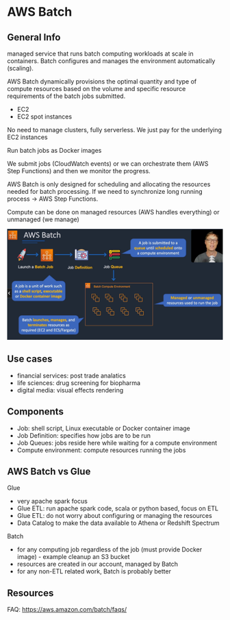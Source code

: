 # AWS Batch

## General Info

managed service that runs batch computing workloads at scale in containers. Batch configures and manages the 
environment automatically (scaling).

AWS Batch dynamically provisions the optimal quantity and type of compute resources based on the volume and 
specific resource requirements of the batch jobs submitted.

* EC2 
* EC2 spot instances

No need to manage clusters, fully serverless. We just pay for the underlying EC2 instances

Run batch jobs as Docker images

We submit jobs (CloudWatch events) or we can orchestrate them (AWS Step Functions) and then we monitor the progress.

AWS Batch is only designed for scheduling and allocating the resources needed for batch processing. If we need to synchronize
long running process -> AWS Step Functions.

Compute can be done on managed resources (AWS handles everything) or unmanaged (we manage)

![overview](./batch-overview.png)

## Use cases
* financial services: post trade analatics
* life sciences: drug screening for biopharma
* digital media: visual effects rendering

## Components
* Job: shell script, Linux executable or Docker container image
* Job Definition: specifies how jobs are to be run
* Job Queues: jobs reside here while waiting for a compute environment
* Compute environment: compute resources running the jobs

## AWS Batch vs Glue
Glue

* very apache spark focus
* Glue ETL: run apache spark code, scala or python based, focus on ETL
* Glue ETL: do not worry about configuring or managing the resources
* Data Catalog to make the data available to Athena or Redshift Spectrum

Batch

* for any computing job regardless of the job (must provide Docker image) - example cleanup an S3 bucket
* resources are created in our account, managed by Batch
* for any non-ETL related work, Batch is probably better

## Resources
FAQ:  https://aws.amazon.com/batch/faqs/
